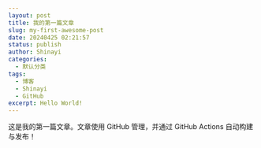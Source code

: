 ```yaml
---
layout: post
title: 我的第一篇文章
slug: my-first-awesome-post
date: 20240425 02:21:57
status: publish
author: Shinayi
categories: 
  - 默认分类
tags: 
  - 博客
  - Shinayi
  - GitHub
excerpt: Hello World!
---
```


这是我的第一篇文章。文章使用 GitHub 管理，并通过 GitHub Actions 自动构建与发布！
